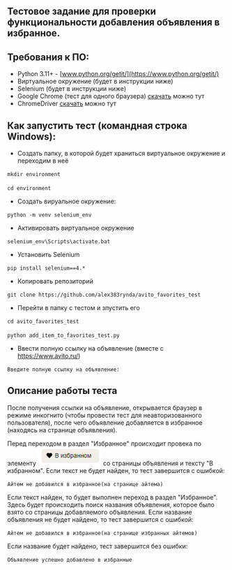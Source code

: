 ## Тестовое задание для проверки функциональности добавления объявления в избранное. 

## Требования к ПО:
- Python 3.11+ - [www.python.org/getit/](https://www.python.org/getit/)
- Виртуальное окружение (будет в инструкции ниже)
- Selenium (будет в инструкции ниже)
- Google Chrome (тест для одного браузера) [скачать](https://www.google.com/intl/ru_ru/chrome/) можно тут
- ChromeDriver [скачать](https://sites.google.com/chromium.org/driver/) можно тут

## Как запустить тест (командная строка Windows): 
- Создать папку, в которой будет храниться виртуальное окружение и переходим в неё
```
mkdir environment

cd environment
```
- Создать вируальное окружение:
```
python -m venv selenium_env
```
- Активировать виртуальное окружение
```
selenium_env\Scripts\activate.bat
```
- Установить Selenium
```
pip install selenium==4.*
```
- Копировать репозиторий
```
git clone https://github.com/alex383rynda/avito_favorites_test
```
- Перейти в папку с тестом и зпустить его
```
cd avito_favorites_test

python add_item_to_favorites_test.py
```
- Ввести полную ссылку на объявление (вместе с https://www.avito.ru/)
```
Введите полную ссылку на объявление: 
```

## Описание работы теста
После получения ссылки на объявление, открывается браузер в режиме инкогнито (чтобы провести тест для неавторизованного пользователя), после чего объявление добавляется в избранное (находясь на странице объявления).

Перед переходом в раздел "Избранное" происходит провека по элементу ![Здесь была картинка](https://github.com/alex383rynda/avito_favorites_test/blob/main/sample_image.png) со страницы объявления и тексту "В избранном". Если текст не будет найден, то тест завершится с ошибкой:
```
Айтем не добавился в избранное(на странице айтема)
```
Если текст найден, то будет выполнен переход в раздел "Избранное". Здесь будет происходить поиск названия объявления, которое было взято со страницы добавляемого объявления. Если название объявления не будет найдено, то тест завершится с ошибкой:
```
Айтем не добавился в избранное(на странице избранных айтемов)
```
Если название будет найдено, тест завершится без ошибки:
```
Объявление успешно добавлено в избранные
```
